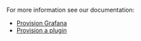 For more information see our documentation:

- [Provision Grafana](https://grafana.com/docs/grafana/latest/administration/provisioning/)
- [Provision a plugin](https://grafana.com/developers/plugin-tools/publish-a-plugin/provide-test-environment)

